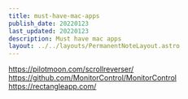 ```yaml
---
title: must-have-mac-apps
publish_date: 20220123
last_updated: 20220123
description: Must have mac apps
layout: ../../layouts/PermanentNoteLayout.astro
---
```


https://pilotmoon.com/scrollreverser/
https://github.com/MonitorControl/MonitorControl
https://rectangleapp.com/
